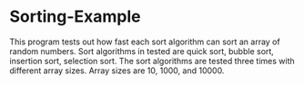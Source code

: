 # Sorting-Example

 This program tests out how fast each sort algorithm can sort an array of random numbers.
 Sort algorithms in tested are quick sort, bubble sort, insertion sort, selection sort. 
 The sort algorithms are tested three times with different array sizes. 
 Array sizes are 10, 1000, and 10000.
